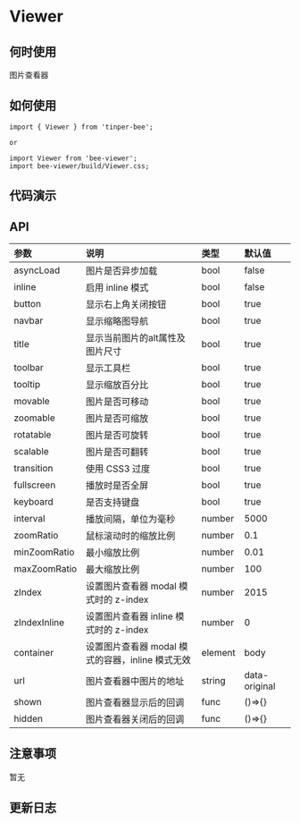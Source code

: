 # Viewer

## 何时使用
图片查看器

## 如何使用
```
import { Viewer } from 'tinper-bee';

or

import Viewer from 'bee-viewer';
import bee-viewer/build/Viewer.css;

```

## 代码演示

## API


|参数|说明|类型|默认值|
|:---|:-----|:----|:------|
|asyncLoad|图片是否异步加载|bool|false|
|inline|启用 inline 模式|bool|false|
|button|显示右上角关闭按钮|bool|true|
|navbar|显示缩略图导航|bool|true|
|title|显示当前图片的alt属性及图片尺寸|bool|true|
|toolbar|显示工具栏|bool|true|
|tooltip|显示缩放百分比|bool|true|
|movable|图片是否可移动|bool|true|
|zoomable|图片是否可缩放|bool|true|
|rotatable|图片是否可旋转|bool|true|
|scalable|图片是否可翻转|bool|true|
|transition|使用 CSS3 过度|bool|true|
|fullscreen|播放时是否全屏|bool|true|
|keyboard|是否支持键盘|bool|true|
|interval|播放间隔，单位为毫秒|number|5000|
|zoomRatio|鼠标滚动时的缩放比例|number|0.1|
|minZoomRatio|最小缩放比例|number|0.01|
|maxZoomRatio|最大缩放比例|number|100|
|zIndex|设置图片查看器 modal 模式时的 z-index|number|2015|
|zIndexInline|设置图片查看器 inline 模式时的 z-index|number|0|
|container|设置图片查看器 modal 模式的容器，inline 模式无效|element|body|
|url|图片查看器中图片的地址|string|data-original|
|shown|图片查看器显示后的回调|func|()=>{}|
|hidden|图片查看器关闭后的回调|func|()=>{}|

## 注意事项

暂无

## 更新日志